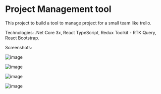 # Project Management tool

This project to build a tool to manage project for a small team like trello.

Technologies: .Net Core 3x, React TypeScript, Redux Toolkit - RTK Query, React Bootstrap.

Screenshots:

![image](https://user-images.githubusercontent.com/7054426/142354138-c28a1286-8b3e-495d-acd0-d6fae081ce79.png)

![image](https://user-images.githubusercontent.com/7054426/142354241-e8a5221d-3464-460f-9fb0-edac9840c903.png)

![image](https://user-images.githubusercontent.com/7054426/142354296-a419062b-6baa-42a8-a0fc-6f1e7e96a14a.png)

![image](https://user-images.githubusercontent.com/7054426/142354408-7070a8d4-9461-42a9-9fb4-aa437354be8f.png)
